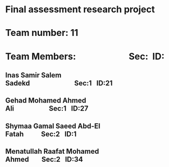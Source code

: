 # Final assessment research project
<!--Headline-->
<!--Image-->
<!--UL-->
<!-- URLs-->
# Team number: 11
# Team Members:&nbsp;&nbsp;&nbsp;&nbsp;&nbsp;&nbsp;&nbsp;&nbsp;&nbsp;&nbsp;&nbsp;&nbsp;&nbsp;&nbsp;&nbsp;&nbsp;&nbsp;&nbsp;&nbsp;&nbsp;&nbsp;&nbsp;&nbsp;&nbsp;&nbsp;Sec:&nbsp;&nbsp;ID:     
## Inas Samir Salem Sadekd&nbsp;&nbsp;&nbsp;&nbsp;&nbsp;&nbsp;&nbsp;&nbsp;&nbsp;&nbsp;&nbsp;&nbsp;&nbsp;&nbsp;&nbsp;&nbsp;&nbsp;&nbsp;&nbsp;&nbsp;&nbsp;&nbsp;&nbsp;&nbsp;&nbsp;&nbsp;&nbsp;&nbsp;Sec:1&nbsp;&nbsp;&nbsp;ID:21  
## Gehad Mohamed Ahmed Ali&nbsp;&nbsp;&nbsp;&nbsp;&nbsp;&nbsp;&nbsp;&nbsp;&nbsp;&nbsp;&nbsp;&nbsp;&nbsp;&nbsp;&nbsp;&nbsp;&nbsp;&nbsp;&nbsp;&nbsp;&nbsp;&nbsp;Sec:1&nbsp;&nbsp;&nbsp;ID:27
## Shymaa Gamal Saeed Abd-El Fatah&nbsp;&nbsp;&nbsp;&nbsp;&nbsp;&nbsp;&nbsp;&nbsp;&nbsp;&nbsp;&nbsp;Sec:2&nbsp;&nbsp;&nbsp;ID:1   
## Menatullah Raafat Mohamed Ahmed&nbsp;&nbsp;&nbsp;&nbsp;&nbsp;&nbsp;&nbsp;&nbsp;Sec:2&nbsp;&nbsp;&nbsp;ID:34    
